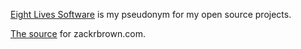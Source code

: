 [Eight Lives Software](https://eightlives.net) is my pseudonym for my open source projects.

[The source](https://github.com/zrbrown/zackrbrown.com) for zackrbrown.com.

